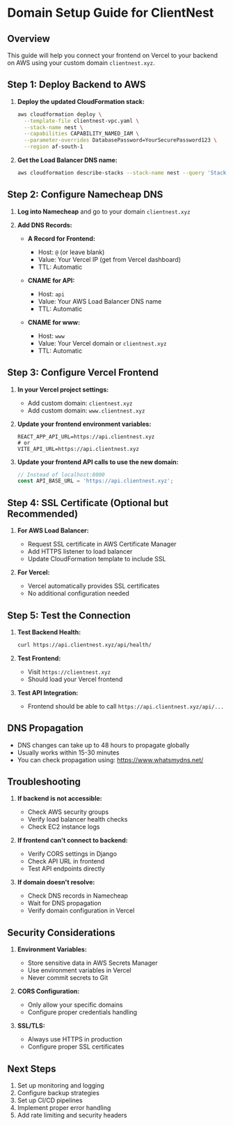 # Domain Setup Guide for ClientNest

## Overview
This guide will help you connect your frontend on Vercel to your backend on AWS using your custom domain `clientnest.xyz`.

## Step 1: Deploy Backend to AWS

1. **Deploy the updated CloudFormation stack:**
   ```bash
   aws cloudformation deploy \
     --template-file clientnest-vpc.yaml \
     --stack-name nest \
     --capabilities CAPABILITY_NAMED_IAM \
     --parameter-overrides DatabasePassword=YourSecurePassword123 \
     --region af-south-1
   ```

2. **Get the Load Balancer DNS name:**
   ```bash
   aws cloudformation describe-stacks --stack-name nest --query 'Stacks[0].Outputs[?OutputKey==`LoadBalancerDNS`].OutputValue' --output text --region af-south-1
   ```

## Step 2: Configure Namecheap DNS

1. **Log into Namecheap** and go to your domain `clientnest.xyz`

2. **Add DNS Records:**
   - **A Record for Frontend:**
     - Host: `@` (or leave blank)
     - Value: Your Vercel IP (get from Vercel dashboard)
     - TTL: Automatic
   
   - **CNAME for API:**
     - Host: `api`
     - Value: Your AWS Load Balancer DNS name
     - TTL: Automatic
   
   - **CNAME for www:**
     - Host: `www`
     - Value: Your Vercel domain or `clientnest.xyz`
     - TTL: Automatic

## Step 3: Configure Vercel Frontend

1. **In your Vercel project settings:**
   - Add custom domain: `clientnest.xyz`
   - Add custom domain: `www.clientnest.xyz`

2. **Update your frontend environment variables:**
   ```env
   REACT_APP_API_URL=https://api.clientnest.xyz
   # or
   VITE_API_URL=https://api.clientnest.xyz
   ```

3. **Update your frontend API calls to use the new domain:**
   ```javascript
   // Instead of localhost:8000
   const API_BASE_URL = 'https://api.clientnest.xyz';
   ```

## Step 4: SSL Certificate (Optional but Recommended)

1. **For AWS Load Balancer:**
   - Request SSL certificate in AWS Certificate Manager
   - Add HTTPS listener to load balancer
   - Update CloudFormation template to include SSL

2. **For Vercel:**
   - Vercel automatically provides SSL certificates
   - No additional configuration needed

## Step 5: Test the Connection

1. **Test Backend Health:**
   ```bash
   curl https://api.clientnest.xyz/api/health/
   ```

2. **Test Frontend:**
   - Visit `https://clientnest.xyz`
   - Should load your Vercel frontend

3. **Test API Integration:**
   - Frontend should be able to call `https://api.clientnest.xyz/api/...`

## DNS Propagation

- DNS changes can take up to 48 hours to propagate globally
- Usually works within 15-30 minutes
- You can check propagation using: https://www.whatsmydns.net/

## Troubleshooting

1. **If backend is not accessible:**
   - Check AWS security groups
   - Verify load balancer health checks
   - Check EC2 instance logs

2. **If frontend can't connect to backend:**
   - Verify CORS settings in Django
   - Check API URL in frontend
   - Test API endpoints directly

3. **If domain doesn't resolve:**
   - Check DNS records in Namecheap
   - Wait for DNS propagation
   - Verify domain configuration in Vercel

## Security Considerations

1. **Environment Variables:**
   - Store sensitive data in AWS Secrets Manager
   - Use environment variables in Vercel
   - Never commit secrets to Git

2. **CORS Configuration:**
   - Only allow your specific domains
   - Configure proper credentials handling

3. **SSL/TLS:**
   - Always use HTTPS in production
   - Configure proper SSL certificates

## Next Steps

1. Set up monitoring and logging
2. Configure backup strategies
3. Set up CI/CD pipelines
4. Implement proper error handling
5. Add rate limiting and security headers 